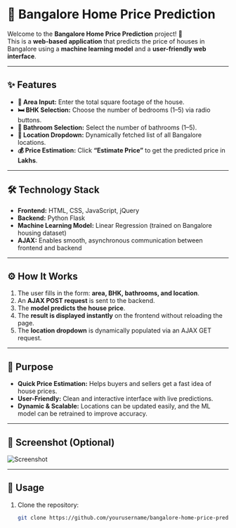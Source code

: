 # 🏡 Bangalore Home Price Prediction

Welcome to the **Bangalore Home Price Prediction** project! 🎉  
This is a **web-based application** that predicts the price of houses in Bangalore using a **machine learning model** and a **user-friendly web interface**.  

---

## ✨ Features

- **📏 Area Input:** Enter the total square footage of the house.  
- **🛏 BHK Selection:** Choose the number of bedrooms (1–5) via radio buttons.  
- **🛁 Bathroom Selection:** Select the number of bathrooms (1–5).  
- **📍 Location Dropdown:** Dynamically fetched list of all Bangalore locations.  
- **💰 Price Estimation:** Click **“Estimate Price”** to get the predicted price in **Lakhs**.  

---

## 🛠 Technology Stack

- **Frontend:** HTML, CSS, JavaScript, jQuery  
- **Backend:** Python Flask  
- **Machine Learning Model:** Linear Regression (trained on Bangalore housing dataset)  
- **AJAX:** Enables smooth, asynchronous communication between frontend and backend  

---

## ⚙️ How It Works

1. The user fills in the form: **area, BHK, bathrooms, and location**.  
2. An **AJAX POST request** is sent to the backend.  
3. The **model predicts the house price**.  
4. The **result is displayed instantly** on the frontend without reloading the page.  
5. The **location dropdown** is dynamically populated via an AJAX GET request.  

---

## 🎯 Purpose

- **Quick Price Estimation:** Helps buyers and sellers get a fast idea of house prices.  
- **User-Friendly:** Clean and interactive interface with live predictions.  
- **Dynamic & Scalable:** Locations can be updated easily, and the ML model can be retrained to improve accuracy.  

---

## 📸 Screenshot (Optional)

![Screenshot](path/to/screenshot.png)  

---

## 🚀 Usage

1. Clone the repository:
   ```bash
   git clone https://github.com/yourusername/bangalore-home-price-prediction.git
